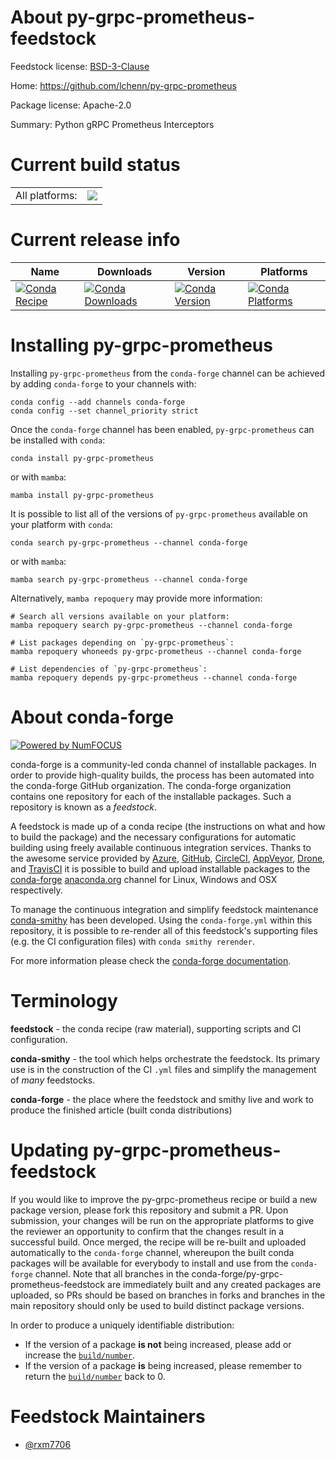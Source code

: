 About py-grpc-prometheus-feedstock
==================================

Feedstock license: [BSD-3-Clause](https://github.com/conda-forge/py-grpc-prometheus-feedstock/blob/main/LICENSE.txt)

Home: https://github.com/lchenn/py-grpc-prometheus

Package license: Apache-2.0

Summary: Python gRPC Prometheus Interceptors

Current build status
====================


<table><tr><td>All platforms:</td>
    <td>
      <a href="https://dev.azure.com/conda-forge/feedstock-builds/_build/latest?definitionId=20091&branchName=main">
        <img src="https://dev.azure.com/conda-forge/feedstock-builds/_apis/build/status/py-grpc-prometheus-feedstock?branchName=main">
      </a>
    </td>
  </tr>
</table>

Current release info
====================

| Name | Downloads | Version | Platforms |
| --- | --- | --- | --- |
| [![Conda Recipe](https://img.shields.io/badge/recipe-py--grpc--prometheus-green.svg)](https://anaconda.org/conda-forge/py-grpc-prometheus) | [![Conda Downloads](https://img.shields.io/conda/dn/conda-forge/py-grpc-prometheus.svg)](https://anaconda.org/conda-forge/py-grpc-prometheus) | [![Conda Version](https://img.shields.io/conda/vn/conda-forge/py-grpc-prometheus.svg)](https://anaconda.org/conda-forge/py-grpc-prometheus) | [![Conda Platforms](https://img.shields.io/conda/pn/conda-forge/py-grpc-prometheus.svg)](https://anaconda.org/conda-forge/py-grpc-prometheus) |

Installing py-grpc-prometheus
=============================

Installing `py-grpc-prometheus` from the `conda-forge` channel can be achieved by adding `conda-forge` to your channels with:

```
conda config --add channels conda-forge
conda config --set channel_priority strict
```

Once the `conda-forge` channel has been enabled, `py-grpc-prometheus` can be installed with `conda`:

```
conda install py-grpc-prometheus
```

or with `mamba`:

```
mamba install py-grpc-prometheus
```

It is possible to list all of the versions of `py-grpc-prometheus` available on your platform with `conda`:

```
conda search py-grpc-prometheus --channel conda-forge
```

or with `mamba`:

```
mamba search py-grpc-prometheus --channel conda-forge
```

Alternatively, `mamba repoquery` may provide more information:

```
# Search all versions available on your platform:
mamba repoquery search py-grpc-prometheus --channel conda-forge

# List packages depending on `py-grpc-prometheus`:
mamba repoquery whoneeds py-grpc-prometheus --channel conda-forge

# List dependencies of `py-grpc-prometheus`:
mamba repoquery depends py-grpc-prometheus --channel conda-forge
```


About conda-forge
=================

[![Powered by
NumFOCUS](https://img.shields.io/badge/powered%20by-NumFOCUS-orange.svg?style=flat&colorA=E1523D&colorB=007D8A)](https://numfocus.org)

conda-forge is a community-led conda channel of installable packages.
In order to provide high-quality builds, the process has been automated into the
conda-forge GitHub organization. The conda-forge organization contains one repository
for each of the installable packages. Such a repository is known as a *feedstock*.

A feedstock is made up of a conda recipe (the instructions on what and how to build
the package) and the necessary configurations for automatic building using freely
available continuous integration services. Thanks to the awesome service provided by
[Azure](https://azure.microsoft.com/en-us/services/devops/), [GitHub](https://github.com/),
[CircleCI](https://circleci.com/), [AppVeyor](https://www.appveyor.com/),
[Drone](https://cloud.drone.io/welcome), and [TravisCI](https://travis-ci.com/)
it is possible to build and upload installable packages to the
[conda-forge](https://anaconda.org/conda-forge) [anaconda.org](https://anaconda.org/)
channel for Linux, Windows and OSX respectively.

To manage the continuous integration and simplify feedstock maintenance
[conda-smithy](https://github.com/conda-forge/conda-smithy) has been developed.
Using the ``conda-forge.yml`` within this repository, it is possible to re-render all of
this feedstock's supporting files (e.g. the CI configuration files) with ``conda smithy rerender``.

For more information please check the [conda-forge documentation](https://conda-forge.org/docs/).

Terminology
===========

**feedstock** - the conda recipe (raw material), supporting scripts and CI configuration.

**conda-smithy** - the tool which helps orchestrate the feedstock.
                   Its primary use is in the construction of the CI ``.yml`` files
                   and simplify the management of *many* feedstocks.

**conda-forge** - the place where the feedstock and smithy live and work to
                  produce the finished article (built conda distributions)


Updating py-grpc-prometheus-feedstock
=====================================

If you would like to improve the py-grpc-prometheus recipe or build a new
package version, please fork this repository and submit a PR. Upon submission,
your changes will be run on the appropriate platforms to give the reviewer an
opportunity to confirm that the changes result in a successful build. Once
merged, the recipe will be re-built and uploaded automatically to the
`conda-forge` channel, whereupon the built conda packages will be available for
everybody to install and use from the `conda-forge` channel.
Note that all branches in the conda-forge/py-grpc-prometheus-feedstock are
immediately built and any created packages are uploaded, so PRs should be based
on branches in forks and branches in the main repository should only be used to
build distinct package versions.

In order to produce a uniquely identifiable distribution:
 * If the version of a package **is not** being increased, please add or increase
   the [``build/number``](https://docs.conda.io/projects/conda-build/en/latest/resources/define-metadata.html#build-number-and-string).
 * If the version of a package **is** being increased, please remember to return
   the [``build/number``](https://docs.conda.io/projects/conda-build/en/latest/resources/define-metadata.html#build-number-and-string)
   back to 0.

Feedstock Maintainers
=====================

* [@rxm7706](https://github.com/rxm7706/)

